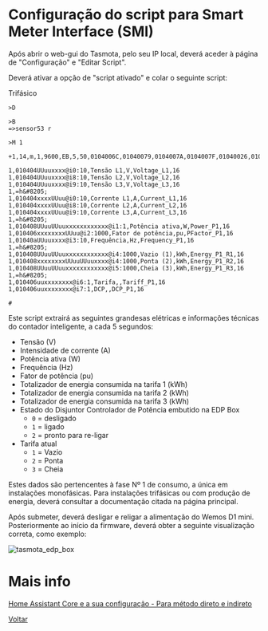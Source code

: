 # Configuração do script para Smart Meter Interface (SMI)

Após abrir o web-gui do Tasmota, pelo seu IP local, deverá aceder à página de "Configuração" e "Editar Script".

Deverá ativar a opção de "script ativado" e colar o seguinte script:

Trifásico 

```
>D
 
>B
=>sensor53 r
 
>M 1
 
+1,14,m,1,9600,EB,5,50,0104006C,01040079,0104007A,0104007F,01040026,01040028,0104000B,01040084,0104006E,01040070
 
1,010404UUuuxxxx@i0:10,Tensão L1,V,Voltage_L1,16
1,010404UUuuxxxx@i8:10,Tensão L2,V,Voltage_L2,16
1,010404UUuuxxxx@i9:10,Tensão L3,V,Voltage_L3,16
1,=h&#8205;
1,010404xxxxUUuu@i0:10,Corrente L1,A,Current_L1,16
1,010404xxxxUUuu@i8:10,Corrente L2,A,Current_L2,16
1,010404xxxxUUuu@i9:10,Corrente L3,A,Current_L3,16
1,=h&#8205;
1,010408UUuuUUuuxxxxxxxxxxxx@i1:1,Potência ativa,W,Power_P1,16
1,010406xxxxxxxxUUuu@i2:1000,Fator de potência,pu,PFactor_P1,16
1,01040aUUuuxxxx@i3:10,Frequência,Hz,Frequency_P1,16
1,=h&#8205;
1,010408UUuuUUuuxxxxxxxxxxxx@i4:1000,Vazio (1),kWh,Energy_P1_R1,16
1,010408xxxxxxxxUUuuUUuuxxxx@i4:1000,Ponta (2),kWh,Energy_P1_R2,16
1,010408UUuuUUuuxxxxxxxxxxxx@i5:1000,Cheia (3),kWh,Energy_P1_R3,16
1,=h&#8205;
1,010406uuxxxxxxxx@i6:1,Tarifa,,Tariff_P1,16
1,010406uuxxxxxxxx@i7:1,DCP,,DCP_P1,16

#

```

Este script extrairá as seguintes grandesas elétricas e informações técnicas do contador inteligente, a cada 5 segundos:

* Tensão (V)
* Intensidade de corrente (A)
* Potência ativa (W)
* Frequência (Hz)
* Fator de potência (pu)
* Totalizador de energia consumida na tarifa 1 (kWh)
* Totalizador de energia consumida na tarifa 2 (kWh)
* Totalizador de energia consumida na tarifa 3 (kWh)
* Estado do Disjuntor Controlador de Potência embutido na EDP Box
  - `0` = desligado
  - `1` = ligado
  - `2` = pronto para re-ligar
* Tarifa atual
  - `1` = Vazio
  - `2` = Ponta
  - `3` = Cheia


Estes dados são pertencentes à fase Nº 1 de consumo, a única em instalações monofásicas. Para instalações trifásicas ou com produção de energia, deverá consultar a documentação citada na página principal.

Após submeter, deverá desligar e religar a alimentação do Wemos D1 mini. Posteriormente ao início da firmware, deverá obter a seguinte visualização correta, como exemplo:

![tasmota_edp_box](./img/tasmota_edp_box.png)
>


# Mais info

[Home Assistant Core e a sua configuração - Para método direto e indireto](../Home%20Assistant/README.md)

[Voltar](./README.md)
